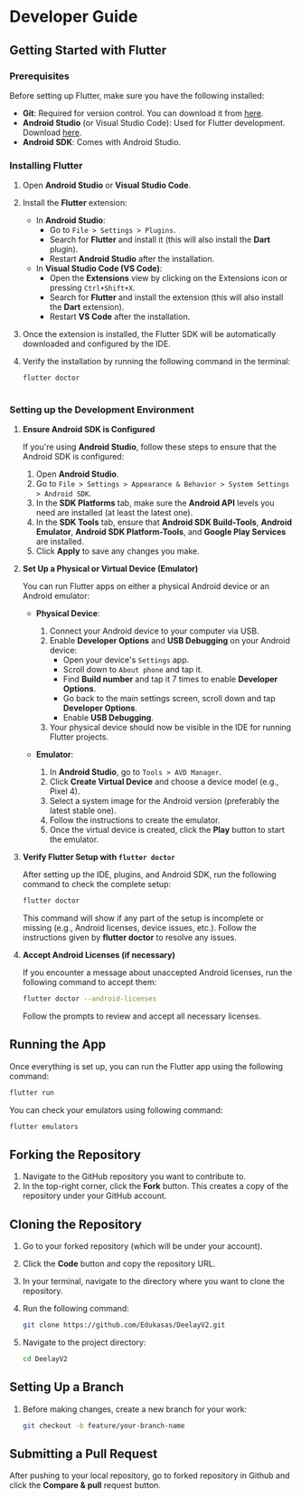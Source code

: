 # Developer Guide

## Getting Started with Flutter

### Prerequisites
Before setting up Flutter, make sure you have the following installed:
- **Git**: Required for version control. You can download it from [here](https://git-scm.com/).
- **Android Studio** (or Visual Studio Code): Used for Flutter development. Download [here](https://developer.android.com/studio).
- **Android SDK**: Comes with Android Studio.

### Installing Flutter

1. Open **Android Studio** or **Visual Studio Code**.
2. Install the **Flutter** extension:
   - In **Android Studio**:
     - Go to `File > Settings > Plugins`.
     - Search for **Flutter** and install it (this will also install the **Dart** plugin).
     - Restart **Android Studio** after the installation.
   - In **Visual Studio Code (VS Code)**:
     - Open the **Extensions** view by clicking on the Extensions icon or pressing `Ctrl+Shift+X`.
     - Search for **Flutter** and install the extension (this will also install the **Dart** extension).
     - Restart **VS Code** after the installation.

3. Once the extension is installed, the Flutter SDK will be automatically downloaded and configured by the IDE.

4. Verify the installation by running the following command in the terminal:
   ```bash
   flutter doctor
  
### Setting up the Development Environment

1. **Ensure Android SDK is Configured**

   If you're using **Android Studio**, follow these steps to ensure that the Android SDK is configured:

   1. Open **Android Studio**.
   2. Go to `File > Settings > Appearance & Behavior > System Settings > Android SDK`.
   3. In the **SDK Platforms** tab, make sure the **Android API** levels you need are installed (at least the latest one).
   4. In the **SDK Tools** tab, ensure that **Android SDK Build-Tools**, **Android Emulator**, **Android SDK Platform-Tools**, and **Google Play Services** are installed.
   5. Click **Apply** to save any changes you make.

2. **Set Up a Physical or Virtual Device (Emulator)**

   You can run Flutter apps on either a physical Android device or an Android emulator:

   - **Physical Device**:
     1. Connect your Android device to your computer via USB.
     2. Enable **Developer Options** and **USB Debugging** on your Android device:
        - Open your device's `Settings` app.
        - Scroll down to `About phone` and tap it.
        - Find **Build number** and tap it 7 times to enable **Developer Options**.
        - Go back to the main settings screen, scroll down and tap **Developer Options**.
        - Enable **USB Debugging**.
     3. Your physical device should now be visible in the IDE for running Flutter projects.

   - **Emulator**:
     1. In **Android Studio**, go to `Tools > AVD Manager`.
     2. Click **Create Virtual Device** and choose a device model (e.g., Pixel 4).
     3. Select a system image for the Android version (preferably the latest stable one).
     4. Follow the instructions to create the emulator.
     5. Once the virtual device is created, click the **Play** button to start the emulator.

3. **Verify Flutter Setup with `flutter doctor`**

   After setting up the IDE, plugins, and Android SDK, run the following command to check the complete setup:

    ```bash
   flutter doctor
    ```
   This command will show if any part of the setup is incomplete or missing (e.g., Android licenses, device issues, etc.). Follow the instructions given by **flutter doctor** to resolve any issues.

4. **Accept Android Licenses (if necessary)**
       
    If you encounter a message about unaccepted Android licenses, run the following command to accept them:
    
    ```bash
    flutter doctor --android-licenses
    ```
    Follow the prompts to review and accept all necessary licenses.
## Running the App

  Once everything is set up, you can run the Flutter app using the following command:
  
  ```bash
  flutter run
  ```
  You can check your emulators using following command:
  
  ```bash
  flutter emulators
  ```
## Forking the Repository

1. Navigate to the GitHub repository you want to contribute to.
2. In the top-right corner, click the **Fork** button. This creates a copy of the repository under your GitHub account.

## Cloning the Repository

1. Go to your forked repository (which will be under your account).
2. Click the **Code** button and copy the repository URL.
3. In your terminal, navigate to the directory where you want to clone the repository.
4. Run the following command:

    ```bash
    git clone https://github.com/Edukasas/DeelayV2.git
    ```
5. Navigate to the project directory:
   
     ```bash
     cd DeelayV2
    ```
## Setting Up a Branch

1. Before making changes, create a new branch for your work:
     ```bash
     git checkout -b feature/your-branch-name
    ```
## Submitting a Pull Request

After pushing to your local repository,
go to forked repository in Github and click the **Compare & pull** request button.